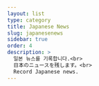 ```yaml
---
layout: list
type: category
title: Japanese News
slug: japanesenews
sidebar: true
order: 4
description: >
  일본 뉴스를 기록합니다.<br>
  日本のニュースを残します。<br>
  Record Japanese news.
---
```

